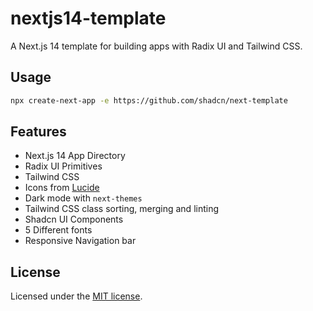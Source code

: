 # nextjs14-template

A Next.js 14 template for building apps with Radix UI and Tailwind CSS.

## Usage

```bash
npx create-next-app -e https://github.com/shadcn/next-template
```

## Features

- Next.js 14 App Directory
- Radix UI Primitives
- Tailwind CSS
- Icons from [Lucide](https://lucide.dev)
- Dark mode with `next-themes`
- Tailwind CSS class sorting, merging and linting
- Shadcn UI Components
- 5 Different fonts
- Responsive Navigation bar

## License

Licensed under the [MIT license](https://github.com/shadcn/ui/blob/main/LICENSE.md).
